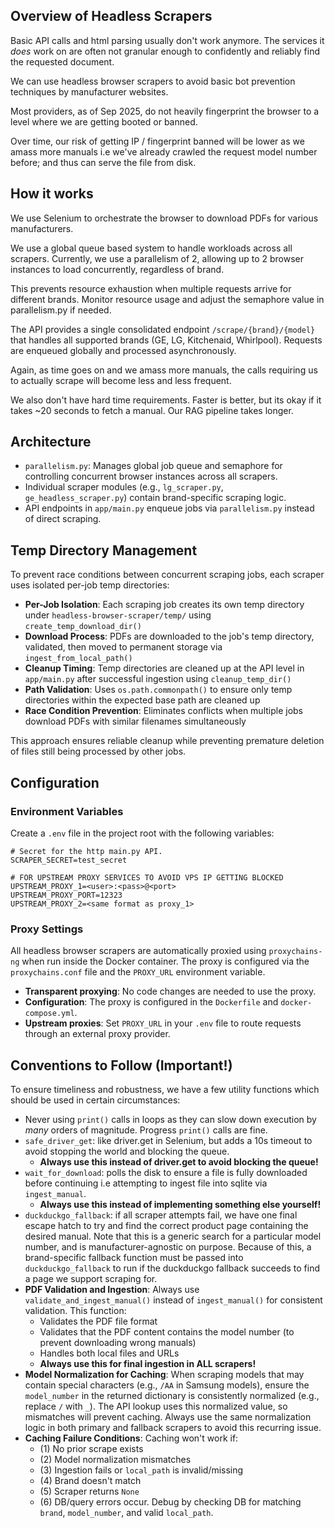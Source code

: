 ## Overview of Headless Scrapers
Basic API calls and html parsing usually don't work anymore. The services it _does_ work on are often not granular enough to confidently and reliably find the requested document.

We can use headless browser scrapers to avoid basic bot prevention techniques by manufacturer websites.

Most providers, as of Sep 2025, do not heavily fingerprint the browser to a level where we are getting booted or banned.

Over time, our risk of getting IP / fingerprint banned will be lower as we amass more manuals i.e we've already crawled the request model number before; and thus can serve the file from disk.

## How it works
We use Selenium to orchestrate the browser to download PDFs for various manufacturers.

We use a global queue based system to handle workloads across all scrapers. Currently, we use a parallelism of 2, allowing up to 2 browser instances to load concurrently, regardless of brand.

This prevents resource exhaustion when multiple requests arrive for different brands. Monitor resource usage and adjust the semaphore value in parallelism.py if needed.

The API provides a single consolidated endpoint `/scrape/{brand}/{model}` that handles all supported brands (GE, LG, Kitchenaid, Whirlpool). Requests are enqueued globally and processed asynchronously.

Again, as time goes on and we amass more manuals, the calls requiring us to actually scrape will become less and less frequent.

We also don't have hard time requirements. Faster is better, but its okay if it takes ~20 seconds to fetch a manual. Our RAG pipeline takes longer.

## Architecture
- `parallelism.py`: Manages global job queue and semaphore for controlling concurrent browser instances across all scrapers.
- Individual scraper modules (e.g., `lg_scraper.py`, `ge_headless_scraper.py`) contain brand-specific scraping logic.
- API endpoints in `app/main.py` enqueue jobs via `parallelism.py` instead of direct scraping.

## Temp Directory Management
To prevent race conditions between concurrent scraping jobs, each scraper uses isolated per-job temp directories:

- **Per-Job Isolation**: Each scraping job creates its own temp directory under `headless-browser-scraper/temp/` using `create_temp_download_dir()`
- **Download Process**: PDFs are downloaded to the job's temp directory, validated, then moved to permanent storage via `ingest_from_local_path()`
- **Cleanup Timing**: Temp directories are cleaned up at the API level in `app/main.py` after successful ingestion using `cleanup_temp_dir()`
- **Path Validation**: Uses `os.path.commonpath()` to ensure only temp directories within the expected base path are cleaned up
- **Race Condition Prevention**: Eliminates conflicts when multiple jobs download PDFs with similar filenames simultaneously

This approach ensures reliable cleanup while preventing premature deletion of files still being processed by other jobs.

## Configuration

### Environment Variables

Create a `.env` file in the project root with the following variables:

```
# Secret for the http main.py API.
SCRAPER_SECRET=test_secret

# FOR UPSTREAM PROXY SERVICES TO AVOID VPS IP GETTING BLOCKED
UPSTREAM_PROXY_1=<user>:<pass>@<port>
UPSTREAM_PROXY_PORT=12323
UPSTREAM_PROXY_2=<same format as proxy_1>
```

### Proxy Settings

All headless browser scrapers are automatically proxied using `proxychains-ng` when run inside the Docker container. The proxy is configured via the `proxychains.conf` file and the `PROXY_URL` environment variable.

- **Transparent proxying**: No code changes are needed to use the proxy.
- **Configuration**: The proxy is configured in the `Dockerfile` and `docker-compose.yml`.
- **Upstream proxies**: Set `PROXY_URL` in your `.env` file to route requests through an external proxy provider.

## Conventions to Follow (Important!)
To ensure timeliness and robustness, we have a few utility functions which should be used in certain circumstances:
- Never using `print()` calls in loops as they can slow down execution by _many_ orders of magnitude. Progress `print()` calls are fine.
- `safe_driver_get`: like driver.get in Selenium, but adds a 10s timeout to avoid stopping the world and blocking the queue.
  - **Always use this instead of driver.get to avoid blocking the queue!**
- `wait_for_download`: polls the disk to ensure a file is fully downloaded before continuing i.e attempting to ingest file into sqlite via `ingest_manual`.
  - **Always use this instead of implementing something else yourself!**
- `duckduckgo_fallback`: if all scraper attempts fail, we have one final escape hatch to try and find the correct product page containing the desired manual. Note that this is a generic search for a particular model number, and is manufacturer-agnostic on purpose. Because of this, a brand-specific fallback function must be passed into `duckduckgo_fallback` to run if the duckduckgo fallback succeeds to find a page we support scraping for.
- **PDF Validation and Ingestion**: Always use `validate_and_ingest_manual()` instead of `ingest_manual()` for consistent validation. This function:
  - Validates the PDF file format
  - Validates that the PDF content contains the model number (to prevent downloading wrong manuals)
  - Handles both local files and URLs
  - **Always use this for final ingestion in ALL scrapers!**
- **Model Normalization for Caching**: When scraping models that may contain special characters (e.g., `/AA` in Samsung models), ensure the `model_number` in the returned dictionary is consistently normalized (e.g., replace `/` with `_`). The API lookup uses this normalized value, so mismatches will prevent caching. Always use the same normalization logic in both primary and fallback scrapers to avoid this recurring issue.
- **Caching Failure Conditions**: Caching won't work if:
  - (1) No prior scrape exists
  - (2) Model normalization mismatches
  - (3) Ingestion fails or `local_path` is invalid/missing
  - (4) Brand doesn't match
  - (5) Scraper returns `None`
  - (6) DB/query errors occur. Debug by checking DB for matching `brand`, `model_number`, and valid `local_path`.